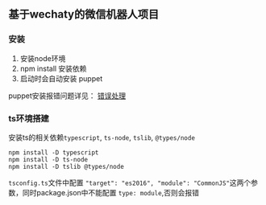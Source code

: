 ## 基于wechaty的微信机器人项目

### 安装

1. 安装node环境
2. npm install 安装依赖
3. 启动时会自动安装 puppet

puppet安装报错问题详见： [错误处理](https://www.yuque.com/dale/blog/rvgk64)

### ts环境搭建

安装ts的相关依赖`typescript`, `ts-node`, `tslib`, `@types/node`
```shell
npm install -D typescript
npm install -D ts-node
npm install -D tslib @types/node
```

`tsconfig.ts`文件中配置  `"target": "es2016", "module": "CommonJS"`这两个参数，同时package.json中不能配置 `type: module`,否则会报错